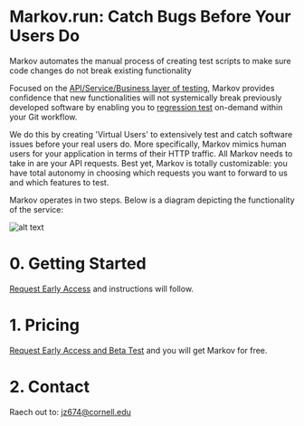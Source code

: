 # Markov.run: Catch Bugs Before Your Users Do
 
Markov automates the manual process of creating test scripts to make sure code changes do not break existing functionality

Focused on the [API/Service/Business layer of testing][2], Markov provides confidence that new functionalities will not systemically break previously developed software by enabling you to [regression test][1] on-demand within your Git workflow.

We do this by creating 'Virtual Users' to extensively test and catch software issues before your real users do. More specifically, Markov mimics human users for your application in terms of their HTTP traffic. All Markov needs to take in are your API requests. Best yet, Markov is totally customizable: you have total autonomy in choosing which requests you want to forward to us and which features to test.

Markov operates in two steps. Below is a diagram depicting the functionality of the service:


![alt text](https://github.com/jz674/Markov_Documentation/blob/main/assets/Intro_diagram.png)

# 0. Getting Started
[Request Early Access][3] and instructions will follow.

# 1. Pricing
[Request Early Access and Beta Test][3] and you will get Markov for free.

# 2. Contact
Raech out to: jz674@cornell.edu 

[2]: https://medium.com/katalon-studio/introduction-to-api-testing-complete-guide-for-newbie-426eac6edb4d/ "API/Service/Business layer of testing" 
[1]: https://www.scnsoft.com/blog/what-is-regression-testing-short-overview/ "regression test" 
[3]: https://markov.run/ "Request Early Access" 
